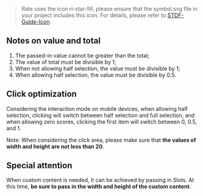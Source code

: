 > Rate uses the icon ri-star-fill, please ensure that the symbol.svg file in your project includes this icon. For details, please refer to [STDF-Guide-Icon](https://stdf.design/#/guide/icon).

## Notes on value and total

1. The passed-in value cannot be greater than the total;
2. The value of total must be divisible by 1;
3. When not allowing half selection, the value must be divisible by 1;
4. When allowing half selection, the value must be divisible by 0.5.

## Click optimization

Considering the interaction mode on mobile devices, when allowing half selection, clicking will switch between half selection and full selection, and when allowing zero scores, clicking the first item will switch between 0, 0.5, and 1.

Note: When considering the click area, please make sure that **the values of width and height are not less than 20**.

## Special attention

When custom content is needed, it can be achieved by passing in Slots. At this time, **be sure to pass in the width and height of the custom content**.
